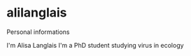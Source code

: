 # alilanglais
Personal informations

I'm Alisa Langlais
I'm a PhD student studying virus in ecology
